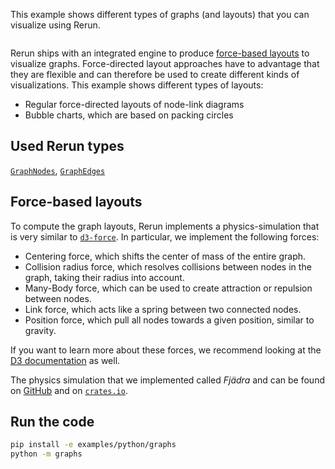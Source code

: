 <!--[metadata]
title = "Graphs"
tags = ["Graph", "Layout", "Node-link diagrams", "Bubble charts"]
thumbnail = "https://static.rerun.io/graphs/1b93c00867821ebf3286653f43a9e5eb993f59ff/480w.png"
thumbnail_dimensions = [480, 399]
channel = "main"
-->

This example shows different types of graphs (and layouts) that you can visualize using Rerun.

<picture>
  <img src="https://static.rerun.io/graphs/1b93c00867821ebf3286653f43a9e5eb993f59ff/full.png" alt="">
  <source media="(max-width: 480px)" srcset="https://static.rerun.io/graphs/1b93c00867821ebf3286653f43a9e5eb993f59ff/480w.png">
  <source media="(max-width: 768px)" srcset="https://static.rerun.io/graphs/1b93c00867821ebf3286653f43a9e5eb993f59ff/768w.png">
  <source media="(max-width: 1024px)" srcset="https://static.rerun.io/graphs/1b93c00867821ebf3286653f43a9e5eb993f59ff/1024w.png">
  <source media="(max-width: 1200px)" srcset="https://static.rerun.io/graphs/1b93c00867821ebf3286653f43a9e5eb993f59ff/1200w.png">
</picture>

Rerun ships with an integrated engine to produce [force-based layouts](https://en.wikipedia.org/wiki/Force-directed_graph_drawing) to visualize graphs.
Force-directed layout approaches have to advantage that they are flexible and can therefore be used to create different kinds of visualizations.
This example shows different types of layouts:

* Regular force-directed layouts of node-link diagrams
* Bubble charts, which are based on packing circles

## Used Rerun types

[`GraphNodes`](https://www.rerun.io/docs/reference/types/archetypes/graph_nodes?speculative-link),
[`GraphEdges`](https://www.rerun.io/docs/reference/types/archetypes/graph_edges?speculative-link)

## Force-based layouts

To compute the graph layouts, Rerun implements a physics-simulation that is very similar to [`d3-force`](https://d3js.org/d3-force). In particular, we implement the following forces:

* Centering force, which shifts the center of mass of the entire graph.
* Collision radius force, which resolves collisions between nodes in the graph, taking their radius into account.
* Many-Body force, which can be used to create attraction or repulsion between nodes.
* Link force, which acts like a spring between two connected nodes.
* Position force, which pull all nodes towards a given position, similar to gravity.

If you want to learn more about these forces, we recommend looking at the [D3 documentation](https://d3js.org/d3-force) as well.

The physics simulation that we implemented called _Fjädra_ and can be found on [GitHub](https://github.com/grtlr/fjadra) and on [`crates.io`](https://crates.io/crates/fjadra).

## Run the code

```bash
pip install -e examples/python/graphs
python -m graphs
```

